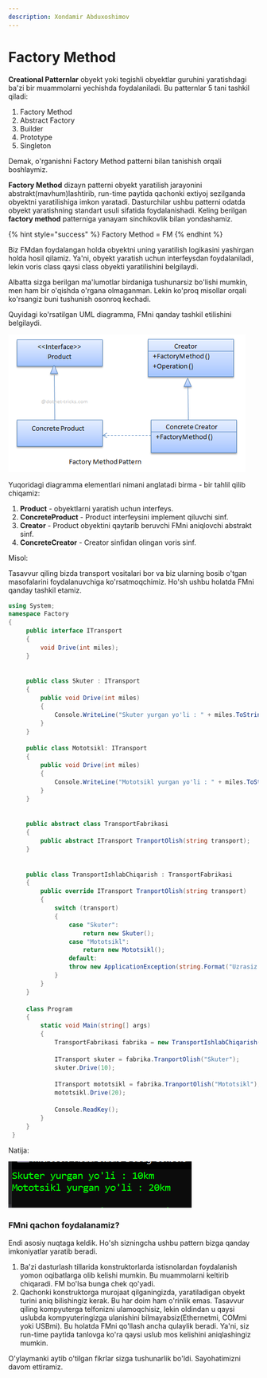 ```yaml
---
description: Xondamir Abduxoshimov
---
```


# Factory Method

**Creational Patternlar** obyekt yoki tegishli obyektlar guruhini yaratishdagi ba'zi bir muammolarni yechishda foydalaniladi. Bu patternlar 5 tani tashkil qiladi:

1. Factory Method
2. Abstract Factory
3. Builder
4. Prototype
5. Singleton

Demak, o'rganishni Factory Method patterni bilan tanishish orqali boshlaymiz. 

**Factory Method** dizayn patterni obyekt yaratilish jarayonini abstrakt\(mavhum\)lashtirib, run-time paytida qachonki extiyoj sezilganda obyektni yaratilishiga imkon yaratadi. Dasturchilar ushbu patterni odatda obyekt yaratishning standart usuli sifatida foydalanishadi. Keling berilgan **factory method** patterniga yanayam sinchikovlik bilan yondashamiz. 

{% hint style="success" %}
Factory Method = FM
{% endhint %}

Biz FMdan foydalangan holda obyektni uning yaratilish logikasini yashirgan holda hosil qilamiz. Ya'ni, obyekt yaratish uchun interfeysdan foydalaniladi, lekin voris class qaysi class obyekti yaratilishini belgilaydi. 

Albatta sizga berilgan ma'lumotlar birdaniga tushunarsiz bo'lishi mumkin, men ham bir o'qishda o'rgana olmaganman. Lekin ko'proq misollar orqali ko'rsangiz buni tushunish osonroq kechadi.

Quyidagi ko'rsatilgan UML diagramma, FMni qanday tashkil etilishini belgilaydi.

![](../../../../.gitbook/assets/image%20%2813%29.png)

Yuqoridagi diagramma elementlari nimani anglatadi birma - bir tahlil qilib chiqamiz:

1. **Product** -  obyektlarni yaratish uchun interfeys.
2. **ConcreteProduct** - Product interfeysini implement qiluvchi sinf.
3. **Creator** - Product obyektini qaytarib beruvchi FMni aniqlovchi abstrakt sinf.
4. **ConcreteCreator** - Creator sinfidan olingan voris sinf.

Misol:

Tasavvur qiling bizda transport vositalari bor va biz ularning bosib o'tgan masofalarini foydalanuvchiga ko'rsatmoqchimiz. Ho'sh ushbu holatda FMni qanday tashkil etamiz.

```csharp
using System;
namespace Factory
{
     public interface ITransport
     {
         void Drive(int miles);
     }


     public class Skuter : ITransport
     {
         public void Drive(int miles)
         {
             Console.WriteLine("Skuter yurgan yo'li : " + miles.ToString() + "km");
         }
     }

     public class Mototsikl: ITransport
     {
         public void Drive(int miles)
         {
             Console.WriteLine("Mototsikl yurgan yo'li : " + miles.ToString() + "km");
         }
     }


     public abstract class TransportFabrikasi
     {
         public abstract ITransport TranportOlish(string transport);    
     }


     public class TransportIshlabChiqarish : TransportFabrikasi
     {
         public override ITransport TranportOlish(string transport)
         {
             switch (transport)
             {
                 case "Skuter":
                     return new Skuter();
                 case "Mototsikl":
                     return new Mototsikl();
                 default:
                 throw new ApplicationException(string.Format("Uzrasiz akasi '{0}' transportini biz ishlab chiqolmimiz", transport));
             }
         }
     }
     
     class Program
     {
         static void Main(string[] args)
         {
             TransportFabrikasi fabrika = new TransportIshlabChiqarish();
            
             ITransport skuter = fabrika.TranportOlish("Skuter");
             skuter.Drive(10);
            
             ITransport mototsikl = fabrika.TranportOlish("Mototsikl");
             mototsikl.Drive(20);
            
             Console.ReadKey();        
         }
     }
 }
```

Natija:

![](../../../../.gitbook/assets/image%20%287%29.png)

### FMni qachon foydalanamiz?

Endi asosiy nuqtaga keldik. Ho'sh sizningcha ushbu pattern bizga qanday imkoniyatlar yaratib beradi.

1. Ba'zi dasturlash tillarida konstruktorlarda istisnolardan foydalanish yomon oqibatlarga olib kelishi mumkin. Bu muammolarni keltirib chiqaradi. FM bo'lsa bunga chek qo'yadi. 
2. Qachonki konstruktorga murojaat qilganingizda, yaratiladigan obyekt turini aniq bilishingiz kerak. Bu har doim ham o'rinlik emas. Tasavvur qiling kompyuterga telfonizni ulamoqchisiz, lekin oldindan u qaysi uslubda kompyuteringizga ulanishini bilmayabsiz\(Ethernetmi, COMmi yoki USBmi\). Bu holatda FMni qo'llash ancha qulaylik beradi. Ya'ni, siz run-time paytida tanlovga ko'ra qaysi uslub mos kelishini aniqlashingiz mumkin.

O'ylaymanki aytib o'tilgan fikrlar sizga tushunarlik bo'ldi. Sayohatimizni davom ettiramiz.

